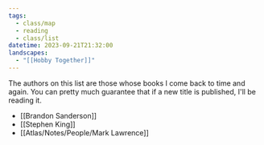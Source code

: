 ```yaml
---
tags:
  - class/map
  - reading
  - class/list
datetime: 2023-09-21T21:32:00
landscapes:
  - "[[Hobby Together]]"
---
```

The authors on this list are those whose books I come back to time and again. You can pretty much guarantee that if a new title is published, I'll be reading it.

- [[Brandon Sanderson]]
- [[Stephen King]]
- [[Atlas/Notes/People/Mark Lawrence]]